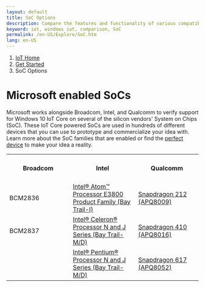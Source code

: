 ```yaml
---
layout: default
title: SoC Options
description: Compare the features and functionality of various compatible Windows 10 IoT Core SoCs
keyword: iot, windows iot, comparison, SoC
permalink: /en-US/Explore/SoC.htm
lang: en-US
---
```

<ol class="breadcrumb">
  <li>
    <a href="https://developer.microsoft.com/en-us/windows/iot">IoT Home</a>
  </li>
  <li>
    <a href="{{site.baseurl}}/{{page.lang}}/GetStarted.htm">Get Started</a>
  </li>
  <li class="active">SoC Options</li>
</ol>
<h1 class="page-title">Microsoft enabled SoCs</h1>

<p>Microsoft works alongside Broadcom, Intel, and Qualcomm to verify support for Windows 10 IoT Core on several of the silicon vendors' System on Chips (SoC). These IoT Core powered SoCs are used in hundreds of different devices that you can use to prototype and commercialize your idea with. Learn more about the SoC families that are enabled or find the <a href="{{site.baseurl}}/{{page.lang}}/BoardComparison.htm">perfect device</a> to make your idea a reality.</p>
<table class="table table-striped maker-kit">
    <tr></tr>
    <tr>
      <th style="width:33%">
        <h4>Broadcom</h4>
      </th>
      <th style="width:34%">
        <h4>Intel</h4>
      </th>
      <th style="width:33%">
        <h4>Qualcomm</h4>
      </th>
    </tr>
    <tr>
      <td>BCM2836</td>
      <td><a href="http://ark.intel.com/products/codename/55844/#@Embedded">Intel® Atom™ Processor E3800 Product Family (Bay Trail-I)</a></td>
      <td><a href="https://www.qualcomm.com/products/snapdragon/processors/212">Snapdragon 212 (APQ8009)</a></td>
    </tr>
    <tr>
      <td>BCM2837</td>
      <td><a href="http://ark.intel.com/products/codename/55844/">Intel® Celeron® Processor N and J Series (Bay Trail-M/D)</a></td>
      <td><a href="https://www.qualcomm.com/products/snapdragon/processors/410">Snapdragon 410 (APQ8016)</a></td>
    </tr>
    <tr>
      <td></td>
      <td><a href="http://ark.intel.com/products/codename/55844/">Intel® Pentium® Processor N and J Series (Bay Trail-M/D)</a></td>
      <td><a href="https://www.qualcomm.com/products/snapdragon/processors/617">Snapdragon 617 (APQ8052)</a></td>
    </tr>
</table>